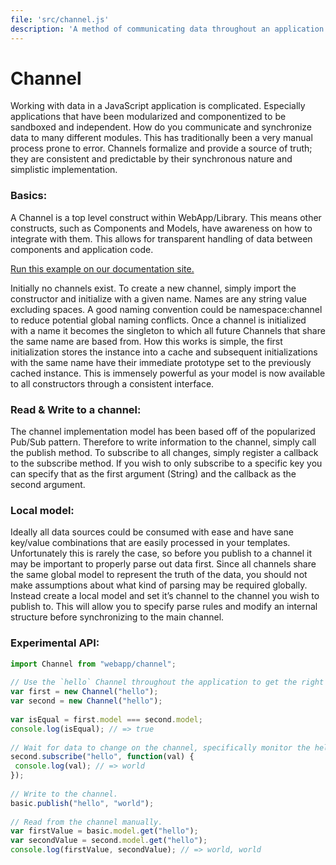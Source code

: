 ```yaml
---
file: 'src/channel.js'
description: 'A method of communicating data throughout an application.'
---
```

Channel
=======

Working with data in a JavaScript application is complicated.  Especially
applications that have been modularized and componentized to be sandboxed and
independent.  How do you communicate and synchronize data to many different
modules.  This has traditionally been a very manual process prone to error.
Channels formalize and provide a source of truth; they are consistent and
predictable by their synchronous nature and simplistic implementation.

### Basics: ###

A Channel is a top level construct within WebApp/Library.  This means other
constructs, such as Components and Models, have awareness on how to integrate
with them.  This allows for transparent handling of data between components and
application code.

[Run this example on our documentation site.](http://t.bocoup.com/processing-js/examples/1 "bocoup-training")

Initially no channels exist.  To create a new channel, simply import the
constructor and initialize with a given name.  Names are any string value
excluding spaces.  A good naming convention could be namespace:channel to
reduce potential global naming conflicts.  Once a channel is initialized with a
name it becomes the singleton to which all future Channels that share the same
name are based from.  How this works is simple, the first initialization stores
the instance into a cache and subsequent initializations with the same name
have their immediate prototype set to the previously cached instance.  This is
immensely powerful as your model is now available to all constructors through a
consistent interface.

### Read & Write to a channel: ###

The channel implementation model has been based off of the popularized Pub/Sub
pattern.  Therefore to write information to the channel, simply call the
publish method.  To subscribe to all changes, simply register a callback to the
subscribe method.  If you wish to only subscribe to a specific key you can
specify that as the first argument (String) and the callback as the second
argument.

### Local model: ###

Ideally all data sources could be consumed with ease and have sane key/value
combinations that are easily processed in your templates.  Unfortunately this
is rarely the case, so before you publish to a channel it may be important to
properly parse out data first.  Since all channels share the same global model
to represent the truth of the data, you should not make assumptions about what
kind of parsing may be required globally.  Instead create a local model and set
it’s channel to the channel you wish to publish to.  This will allow you to
specify parse rules and modify an internal structure before synchronizing to
the main channel.

### Experimental API: ###

``` javascript
import Channel from "webapp/channel";
 
// Use the `hello` Channel throughout the application to get the right data.
var first = new Channel("hello");
var second = new Channel("hello");
 
var isEqual = first.model === second.model;
console.log(isEqual); // => true
 
// Wait for data to change on the channel, specifically monitor the hello key.
second.subscribe("hello", function(val) {
 console.log(val); // => world
});
 
// Write to the channel.
basic.publish("hello", "world");
 
// Read from the channel manually.
var firstValue = basic.model.get("hello");
var secondValue = second.model.get("hello");
console.log(firstValue, secondValue); // => world, world
```
